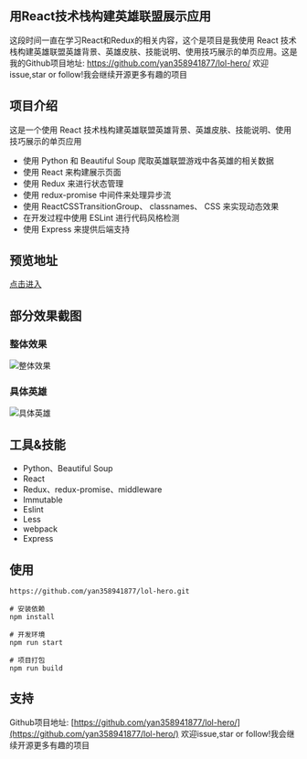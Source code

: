 ## 用React技术栈构建英雄联盟展示应用

这段时间一直在学习React和Redux的相关内容，这个是项目是我使用 React 技术栈构建英雄联盟英雄背景、英雄皮肤、技能说明、使用技巧展示的单页应用。这是我的Github项目地址: https://github.com/yan358941877/lol-hero/
欢迎issue,star or follow!我会继续开源更多有趣的项目

## 项目介绍

这是一个使用 React 技术栈构建英雄联盟英雄背景、英雄皮肤、技能说明、使用技巧展示的单页应用

* 使用 Python 和 Beautiful Soup 爬取英雄联盟游戏中各英雄的相关数据
* 使用 React 来构建展示页面
* 使用 Redux 来进行状态管理
* 使用 redux-promise 中间件来处理异步流
* 使用 ReactCSSTransitionGroup、 classnames、 CSS 来实现动态效果
* 在开发过程中使用 ESLint 进行代码风格检测
* 使用 Express 来提供后端支持

## 预览地址

[点击进入](http://yanxinxin.cn/lol/)

## 部分效果截图

### 整体效果

![整体效果](/screen-shoot/lol-01.gif)

### 具体英雄

![具体英雄](/screen-shoot/lol-02.gif)

## 工具&技能

* Python、Beautiful Soup
* React
* Redux、redux-promise、middleware
* Immutable
* Eslint
* Less
* webpack
* Express

## 使用

```
https://github.com/yan358941877/lol-hero.git

# 安装依赖
npm install

# 开发环境
npm run start

# 项目打包
npm run build
```

## 支持

Github项目地址: [https://github.com/yan358941877/lol-hero/](https://github.com/yan358941877/lol-hero/)
欢迎issue,star or follow!我会继续开源更多有趣的项目


